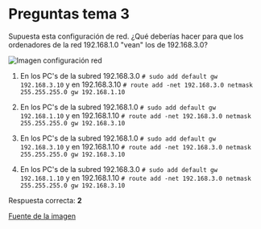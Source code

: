 # Preguntas tema 3

Supuesta esta configuración de red. ¿Qué deberías hacer para que los ordenadores de la red 192.168.1.0 "vean" los de 192.168.3.0?

![Imagen configuración red](http://static.thegeekstuff.com/wp-content/uploads/2012/04/route-command.png)

1. En los PC's de la subred 192.168.3.0 `# sudo add default gw 192.168.3.10` y en 192.168.3.10 `# route add -net 192.168.3.0 netmask 255.255.255.0 gw 192.168.1.10`

2. En los PC's de la subred 192.168.1.0 `# sudo add default gw 192.168.1.10` y en 192.168.1.10 `# route add -net 192.168.3.0 netmask 255.255.255.0 gw 192.168.3.10`

3. En los PC's de la subred 192.168.1.0 `# sudo add default gw 192.168.3.10` y en 192.168.1.10 `# route add -net 192.168.3.0 netmask 255.255.255.0 gw 192.168.3.10`

4. En los PC's de la subred 192.168.3.0 `# sudo add default gw 192.168.1.10` y en 192.168.1.10 `# route add -net 192.168.3.0 netmask 255.255.255.0 gw 192.168.3.10`

Respuesta correcta: **2**

[Fuente de la imagen](http://www.thegeekstuff.com/2012/04/route-examples/)

